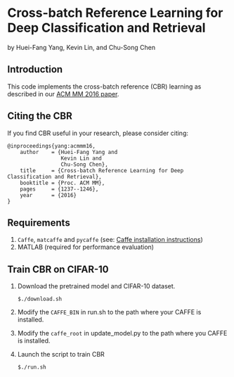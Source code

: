 # Cross-batch Reference Learning for Deep Classification and Retrieval
by Huei-Fang Yang, Kevin Lin, and Chu-Song Chen

## Introduction
This code implements the cross-batch reference (CBR) learning as described in our [ACM MM 2016 paper](http://www.iis.sinica.edu.tw/papers/song/19838-F.pdf).

## Citing the CBR
If you find CBR useful in your research, please consider citing:

    @inproceedings{yang:acmmm16,
        author    = {Huei-Fang Yang and
                     Kevin Lin and
                     Chu-Song Chen},
        title     = {Cross-batch Reference Learning for Deep Classification and Retrieval},
        booktitle = {Proc. ACM MM},
        pages     = {1237--1246},
        year      = {2016}
    }
    
## Requirements
1. `Caffe`, `matcaffe` and `pycaffe` (see: [Caffe installation instructions](http://caffe.berkeleyvision.org/installation.html))
2. MATLAB (required for performance evaluation)

## Train CBR on CIFAR-10
1. Download the pretrained model and CIFAR-10 dataset.

       $./download.sh
       
2. Modify the `CAFFE_BIN` in run.sh to the path where your CAFFE is installed.
3. Modify the `caffe_root` in update_model.py to the path where you CAFFE is installed.
4. Launch the script to train CBR

       $./run.sh
